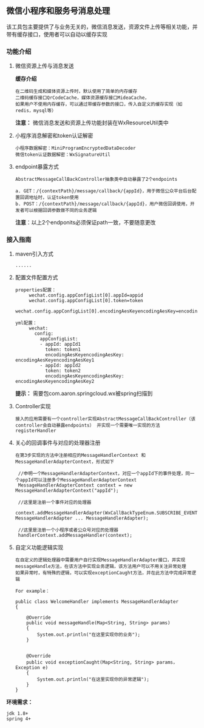 ## 微信小程序和服务号消息处理

该工具包主要提供了与业务无关的，微信消息发送，资源文件上传等相关功能，并带有缓存接口，使用者可以自动以缓存实现

### 功能介绍

1. 微信资源上传与消息发送

    **缓存介绍**
    
       在二维码生成和媒体资源上传时，默认使用了简单的内存缓存
       二维码缓存接口QrCodeCache，媒体资源缓存接口MideaCache，
       如果用户不使用内存缓存，可以通过带缓存参数的接口，传入自定义的缓存实现（如redis，mysql等）
    **注意：** 微信消息发送和资源上传功能封装在WxResourceUtil类中
       
       
2. 小程序消息解密和token认证解密

       小程序数据解密：MiniProgramEncryptedDataDecoder
       微信token认证数据解密：WxSignatureUtil
3. endpoint暴露方式
      
       AbstractMessageCallBackController抽象类中自动暴露了2个endpoints
       
       a. GET：/{contextPath}/message/callback/{appId}，用于微信公众平台后台配置回调地址时，认证token使用
       b. POST：/{contextPath}/message/callback/{appId}，用户微信回调使用，开发者可以根据回调参数做不同的业务逻辑
       
      **注意**：以上2个endponits必须保证path一致，不要随意更改

### 接入指南

1. maven引入方式
       
       ......

2. 配置文件配置方式
    
       properties配置：
            wechat.config.appConfigList[0].appId=appid
            wechat.config.appConfigList[0].token=token
            wechat.config.appConfigList[0].encodingAesKeyencodingAesKey=encodingAesKey
       
       yml配置：
            wechat:
              config:
                appConfigList:
                - appId: appId1
                  token: token1
                  encodingAesKeyencodingAesKey: encodingAesKeyencodingAesKey1
                - appId: appId2
                  token: token2
                  encodingAesKeyencodingAesKey: encodingAesKeyencodingAesKey2           
      **提示：** 需要包com.aaron.springcloud.wx被spring扫描到
      
3. Controller实现
      
       接入的应用需要有一个controller实现AbstractMessageCallBackController（该controller会自动暴露endpoints） 并实现一个需要唯一实现的方法 registerHandler

4. 关心的回调事件与对应的处理器注册
        
       在第3步实现的方法中注册相应的MessageHandlerContext 和 MessageHandlerAdapterContext，形式如下
            
        //申明一个MessageHandlerAdapterContext，对应一个appId下的事件处理，同一个appId可以注册多个MessageHandlerAdapterContext
        MessageHandlerAdapterContext context = new MessageHandlerAdapterContext("appId");
            
        //这里是注册一个事件对应的处理器
        context.addMessageHandlerAdapter(WxCallBackTypeEnum.SUBSCRIBE_EVENT, MessageHandlerAdapter ... MessageHandlerAdapter);
        
        //这里是注册一个小程序或者公众号对应的处理器
        handlerContext.addMessageHandler(context);
            
5. 自定义功能逻辑实现

       在自定义的逻辑处理器中需要用户自行实现MessageHandlerAdapter接口，并实现messageHandle方法，在该方法中实现业务逻辑，该方法用户可以不用关注异常处理
       如果异常时，有特殊的逻辑，可以实现exceptionCaught方法，并在此方法中完成异常逻辑
       
       For example：
       
       public class WelcomeHandler implements MessageHandlerAdapter
       {
       
           @Override
           public void messageHandle(Map<String, String> params)
           {
               System.out.println("在这里实现你的业务");
           }
           
           
           @Override
           public void exceptionCaught(Map<String, String> params， Exception e)
           {
               System.out.println("在这里实现你的异常逻辑");
           }
       }
       
**环境需求：**

    jdk 1.8+
    spring 4+
